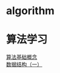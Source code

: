 # algorithm
<h1>算法学习</h1>
<div><a href = 'http://jin-bj.com/blog/11'>算法基础概念</a></div>
<div><a href = 'http://jin-bj.com/blog/12'>数据结构（一）</a></div>

